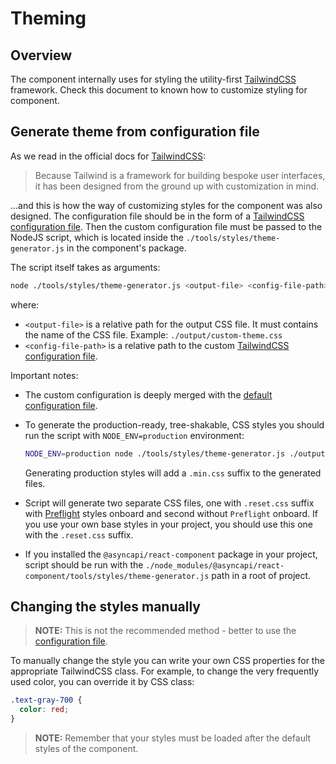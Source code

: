 # Theming

## Overview

The component internally uses for styling the utility-first [TailwindCSS](https://tailwindcss.com/) framework. Check this document to known how to customize styling for component.

## Generate theme from configuration file

As we read in the official docs for [TailwindCSS](https://tailwindcss.com/):

> Because Tailwind is a framework for building bespoke user interfaces, it has been designed from the ground up with customization in mind.

...and this is how the way of customizing styles for the component was also designed. The configuration file should be in the form of a [TailwindCSS configuration file](https://tailwindcss.com/docs/configuration). Then the custom configuration file must be passed to the NodeJS script, which is located inside the `./tools/styles/theme-generator.js` in the component's package.

The script itself takes as arguments:

```bash
node ./tools/styles/theme-generator.js <output-file> <config-file-path>
```

where:
- `<output-file>` is a relative path for the output CSS file. It must contains the name of the CSS file. Example: `./output/custom-theme.css`
- `<config-file-path>` is a relative path to the custom [TailwindCSS configuration file](https://tailwindcss.com/docs/configuration).

Important notes:

- The custom configuration is deeply merged with the [default configuration file](../../library/tools/styles/tailwind.config.js).

- To generate the production-ready, tree-shakable, CSS styles you should run the script with `NODE_ENV=production` environment:
  
  ```bash
  NODE_ENV=production node ./tools/styles/theme-generator.js ./output/custom-theme.css ./custom-config.js
  ```

  Generating production styles will add a `.min.css` suffix to the generated files.

- Script will generate two separate CSS files, one with `.reset.css` suffix with [Preflight](https://tailwindcss.com/docs/preflight) styles onboard and second without `Preflight` onboard. If you use your own base styles in your project, you should use this one with the `.reset.css` suffix.

- If you installed the `@asyncapi/react-component` package in your project, script should be run with the `./node_modules/@asyncapi/react-component/tools/styles/theme-generator.js` path in a root of project.

## Changing the styles manually

> **NOTE:** This is not the recommended method - better to use the [configuration file](#generate-theme-from-configuration-file).

To manually change the style you can write your own CSS properties for the appropriate TailwindCSS class. For example, to change the very frequently used color, you can override it by CSS class:

```css
.text-gray-700 {
  color: red;
}
```

> **NOTE:** Remember that your styles must be loaded after the default styles of the component.